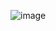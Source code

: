 ![image](https://user-images.githubusercontent.com/92892936/187136673-b21592ee-9eef-4df5-b6c2-66ede9b2e2ef.png)
